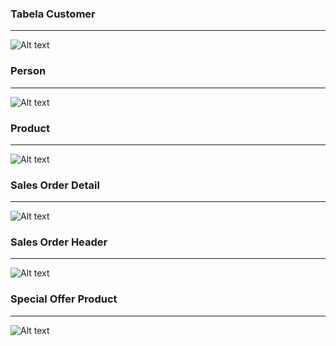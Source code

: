 ### **Tabela Customer**
---
![Alt text]([https://assets.digitalocean.com/articles/alligator/boo.svg](https://github.com/rbsmotta/bike-manufacturing-company/blob/main/img/data/customer.png) "a title")

### **Person**
---
<img title="person" alt="Alt text" src=/home/robson/repositorios/bike-manufacturing-company/img/data/person.png>

### **Product**
---
<img title="product" alt="Alt text" src=/home/robson/repositorios/bike-manufacturing-company/img/data/product.png>

### **Sales Order Detail**
---
<img title="sales_order_detail" alt="Alt text" src=/home/robson/repositorios/bike-manufacturing-company/img/data/sales-order-detail.png>

### **Sales Order Header**
---
<img title="sales_order_header" alt="Alt text" src=/home/robson/repositorios/bike-manufacturing-company/img/data/sales-order-header.png>

### **Special Offer Product**
---
<img title="special_offer_product" alt="Alt text" src=/home/robson/repositorios/bike-manufacturing-company/img/data/special-offer-product.png>
